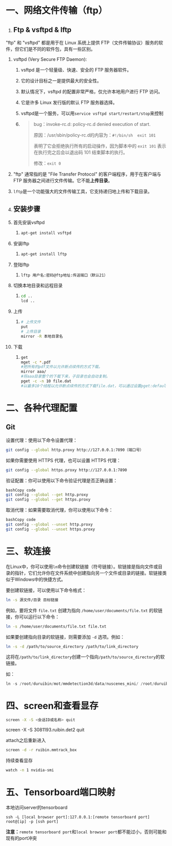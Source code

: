 # 一、网络文件传输（ftp）

1. ## Ftp & vsftpd & lftp

"ftp" 和 "vsftpd" 都是用于在 Linux 系统上提供 FTP（文件传输协议）服务的软件，但它们是不同的软件包，具有一些区别。

1. vsftpd (Very Secure FTP Daemon):

   1. vsftpd 是一个轻量级、快速、安全的 FTP 服务器软件。

   2. 它的设计目标之一是提供最大的安全性。

   3. 默认情况下，vsftpd 的配置非常严格，仅允许本地用户进行 FTP 访问。

   4. 它是许多 Linux 发行版的默认 FTP 服务器选择。

   5.  vsftpd是一个服务，可以用`service vsftpd start/restart/stop`来控制

   6. > bug：invoke-rc.d: policy-rc.d denied execution of start.
      >
      > 原因：/usr/sbin/policy-rc.d的内容为：`#!/bin/sh  exit 101`
      >
      > 表明了它会拒绝执行所有的启动操作，因为脚本中的 `exit 101` 表示在执行完之后会以退出码 101 结束脚本的执行。
      >
      > 修改：`exit 0`

2. "ftp" 通常指的是 "File Transfer Protocol" 的客户端程序，用于在客户端与 FTP 服务器之间进行文件传输。它不能**上传目录**。

3. `lftp`是一个功能强大的文件传输工具，它支持递归地上传和下载目录。

1. ## 安装步骤

1. 首先安装vsftpd
   1. ```Bash
      apt-get install vsftpd
      ```
2. 安装lftp
   1. ```Bash
      apt-get install lftp
      ```
3. 登陆lftp
   1. ```Bash
      lftp 用户名:密码@ftp地址:传送端口（默认21）
      ```
4. 切换本地目录和远程目录
   1. ```Bash
      cd .. 
      lcd ..
      ```
5. 上传
   1. ```Bash
      # 上传文件
      put
      # 上传目录
      mirror -R 本地目录名
      ```
6. 下载
   1. ```Bash
      get
      mget -c *.pdf    
      #把所有的pdf文件以允许断点续传的方式下载。
      mirror aaa/      
      #将aaa目录整个的下载下来，子目录也会自动复制。
      pget -c -n 10 file.dat   
      #以最多10个线程以允许断点续传的方式下载file.dat，可以通过设置pget:default-n的值而使用默认值。
      ```

# 二、各种代理配置

## Git

设置代理：使用以下命令设置代理：

```Bash
git config --global http.proxy http://127.0.0.1:7890（端口号）
```

如果你需要使用 HTTPS 代理，也可以设置 HTTPS 代理：

```Bash
git config --global https.proxy http://127.0.0.1:7890
```

验证配置：你可以使用以下命令验证代理是否正确设置：

```Bash
bashCopy code
git config --global --get http.proxy
git config --global --get https.proxy
```

取消代理：如果需要取消代理，你可以使用以下命令：

```Bash
bashCopy code
git config --global --unset http.proxy
git config --global --unset https.proxy
```

# 三、软连接

在Linux中，你可以使用`ln`命令创建软链接（符号链接）。软链接是指向文件或目录的指针，它们允许你在文件系统中创建指向另一个文件或目录的链接。软链接类似于Windows中的快捷方式。

要创建软链接，可以使用以下命令格式：

```Bash
ln -s 源文件/目录 目标链接
```

例如，要将文件 `file.txt` 创建为指向 `/home/user/documents/file.txt` 的软链接，你可以运行以下命令：

```Bash
ln -s /home/user/documents/file.txt file.txt
```

如果要创建指向目录的软链接，则需要添加 `-d` 选项。例如：

```Bash
ln -s -d /path/to/source_directory /path/to/link_directory
```

这将在`/path/to/link_directory`创建一个指向`/path/to/source_directory`的软链接。

如：

```Python
ln -s /root/duruibin/mot/mmdetection3d/data/nuscenes_mini/ /root/duruibin/CenterPoint/data/nuscenes
```

# 四、screen和查看显存

```Bash
screen -X -S <会话ID或名称> quit
```

screen -X -S 3081193.ruibin.det2 quit

attach之后重新进入

```Bash
screen -d -r ruibin.mmtrack_box
```

持续查看显存

```Bash
watch -n 1 nvidia-smi
```

# 五、Tensorboard端口映射

本地访问server的tensorboard

```
ssh -L [local browser port]:127.0.0.1:[remote tensorboard port] root@[ip] -p [ssh port]
```

**注意：**`remote tensorboard port`和`local browser port`都不能过小，否则可能和现有的port冲突